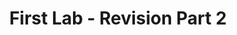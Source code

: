 ---
title:				"First Lab - Revision Part 2"
url: 			
name: 				"First Lab - Revision Part 2"
description: 		"In this lab you will create an array and display an element of that array on a web page. Then you will update the array."
short-description: 	"Arrays Refresher Lab"
resource-link:		"/assets/courses/50141/first-lab-revision-part-2"
resource-hash:		"first-lab-revision-part-2"
img-src-dir:		/img/50141/
---